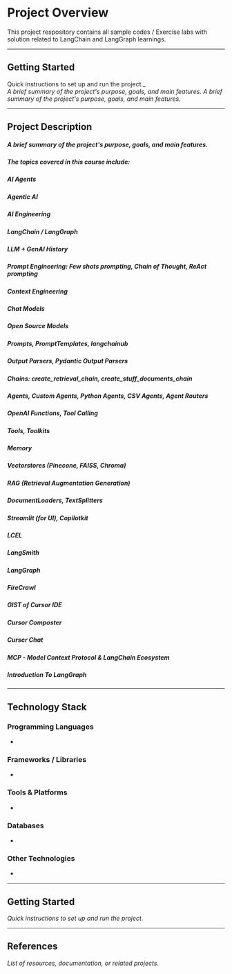 # Project Overview
This project respository contains all sample codes / Exercise labs with solution related to LangChain and LangGraph learnings.

---

## Getting Started
Quick instructions to set up and run the project._<BR>
_A brief summary of the project's purpose, goals, and main features._
_A brief summary of the project's purpose, goals, and main features._

---


## Project Description

##### A brief summary of the project's purpose, goals, and main features.
##### The topics covered in this course include:
##### AI Agents
##### Agentic AI
##### AI Engineering
##### LangChain / LangGraph
##### LLM + GenAI History
##### Prompt Engineering: Few shots prompting, Chain of Thought, ReAct prompting
##### Context Engineering
##### Chat Models
##### Open Source Models
##### Prompts, PromptTemplates, langchainub
##### Output Parsers, Pydantic Output Parsers
##### Chains: create_retrieval_chain, create_stuff_documents_chain
##### Agents, Custom Agents, Python Agents, CSV Agents, Agent Routers
##### OpenAI Functions, Tool Calling
##### Tools, Toolkits
##### Memory
##### Vectorstores (Pinecone, FAISS, Chroma)
##### RAG (Retrieval Augmentation Generation)
##### DocumentLoaders, TextSplitters
##### Streamlit (for UI), Copilotkit
##### LCEL
##### LangSmith
##### LangGraph
##### FireCrawl
##### GIST of Cursor IDE 
##### Cursor Composter
##### Curser Chat
##### MCP - Model Context Protocol & LangChain Ecosystem
##### Introduction To LangGraph

---

## Technology Stack

### Programming Languages
- 

### Frameworks / Libraries
- 

### Tools & Platforms
- 

### Databases
- 

### Other Technologies
- 

---

## Getting Started
_Quick instructions to set up and run the project._

---

## References
_List of resources, documentation, or related projects._